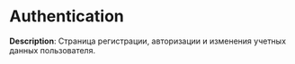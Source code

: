 # Authentication

**Description**: Страница регистрации, авторизации и изменения учетных данных пользователя.
